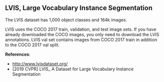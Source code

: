 ## LVIS, Large Vocabulary Instance Segmentation
The LVIS dataset has 1,000 object classes and 164k images.

LVIS uses the COCO 2017 train, validation, and test image sets. If you have already downloaded the COCO images, you only need to download the LVIS annotations. LVIS val set contains images from COCO 2017 train in addition to the COCO 2017 val split.
 
**References**:
- http://www.lvisdataset.org/
- [2019 CVPR] LVIS_ A Dataset for Large Vocabulary Instance Segmentation

